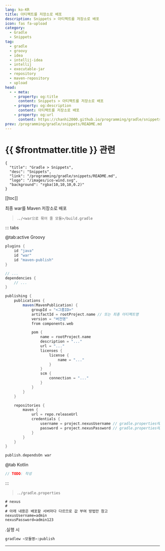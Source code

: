 ```yaml
---
lang: ko-KR
title: 아티팩트를 저장소로 배포
description: Snippets > 아티팩트를 저장소로 배포
icon: fas fa-upload
category:
  - Gradle
  - Snippets
tag: 
  - gradle
  - groovy
  - idea
  - intellij-idea
  - intellij
  - executable-jar
  - repository
  - maven-repository
  - upload
head:
  - - meta:
    - property: og:title
      content: Snippets > 아티팩트를 저장소로 배포
    - property: og:description
      content: 아티팩트를 저장소로 배포
    - property: og:url
      content: https://chanhi2000.github.io/programming/gradle/snippets/publish-to-repository.html
prev: /programming/gradle/snippets/README.md
---
```


# {{ $frontmatter.title }} 관련

```component VPCard
{
  "title": "Gradle > Snippets",
  "desc": "Snippets",
  "link": "/programming/gradle/snippets/README.md",
  "logo": "/images/ico-wind.svg",
  "background": "rgba(10,10,10,0.2)"
}
```

[[toc]]

최종 war를 Maven 저장소로 배포

> .<FontIcon icon="fas fa-folder-open"/>`./<war으로 묶어 줄 모듈>/`<FontIcon icon="iconfont icon-gradle"/>`build.gradle`

::: tabs

@tab:active <FontIcon icon="iconfont icon-gradle"/>Groovy

```groovy
plugins {
    id "java"
    id "war"
    id "maven-publish"
}

// ... 
dependencies {
    // ...
}

publishing {
    publications {
        maven(MavenPublication) {
            groupId = "<그룹ID>"
            artifactId = rootProject.name // 또는 최총 아티펙트명
            version = "버전명"
            from components.web

            pom {
                name = rootProject.name
                description = "..."
                url = "..."
                licenses {
                    license {
                        name = "..."
                    }
                }
                scm {
                    connection = "..."
                }
            }
        }
    }

    repositories {
        maven {
            url = repo.releaseUrl
            credentials {
                username = project.nexusUsername // gradle.properties에서 지정
                password = project.nexusPassword // gradle.properties에서 지정
            }
        }
    }
}

publish.dependsOn war
```

@tab <FontIcon icon="iconfont icon-kotlin"/>Kotlin

```kotlin
// TODO: 작성
```

:::

> .<FontIcon icon="fas fa-folder-open"/>`./`<FontIcon icon="fas fa-file-lines"/>`gradle.properties`

```properties
# nexus
#
# 아래 내용은 배포할 서버마다 다르므로 값 부여 방법만 참고
nexusUsername=admin
nexusPassword=admin123
```

.<FontIcon icon="iconfont icon-shell"/>실행 시

```sh
gradlew <모듈명>:publish
```

---

<TagLinks />
